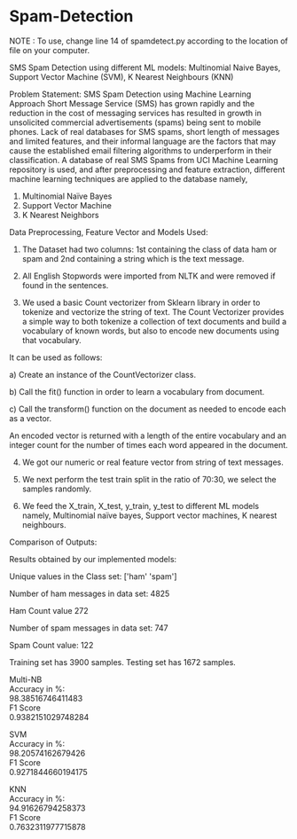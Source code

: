 # Spam-Detection

NOTE : To use, change line 14 of spamdetect.py according to the location of file on your computer.

SMS Spam Detection using different ML models: Multinomial Naive Bayes, Support Vector Machine (SVM), K Nearest Neighbours (KNN)

Problem Statement: 
SMS Spam Detection using Machine Learning Approach
Short Message Service (SMS) has grown rapidly and the reduction in the cost of messaging services has resulted in growth in unsolicited commercial advertisements (spams) being sent to mobile phones. Lack of real databases for SMS spams, short length of messages and limited features, and their informal language are the factors that may cause the established email filtering algorithms to underperform in their classification. A database of real SMS Spams from UCI Machine Learning repository is used, and after preprocessing and feature extraction, different machine learning techniques are applied to the database namely,
1)	Multinomial Naïve Bayes
2)	Support Vector Machine
3)	K Nearest Neighbors  

Data Preprocessing, Feature Vector and Models Used:  

1)	The Dataset had two columns: 1st containing the class of data ham or spam and 2nd containing a string which is the text message.

2)	All English Stopwords were imported from NLTK and were removed if found in the sentences.

3)	We used a basic Count vectorizer from Sklearn library in order to tokenize and vectorize the string of text. The Count Vectorizer provides a simple way to both tokenize a collection of text documents and build a vocabulary of known words, but also to encode new documents using that vocabulary.

It can be used as follows:

a)	Create an instance of the CountVectorizer class.

b)	Call the fit() function in order to learn a vocabulary from document.

c)	Call the transform() function on the document as needed to encode each as a vector.

An encoded vector is returned with a length of the entire vocabulary and an integer count for the number of times each word appeared in the document.

4)	 We got our numeric or real feature vector from string of text messages.

5)	 We next perform the test train split in the ratio of 70:30, we select the samples randomly.

6)	We feed the X_train, X_test, y_train, y_test to different ML models namely, Multinomial naïve bayes, Support vector machines, K nearest neighbours.

 
 Comparison of Outputs:   

Results obtained by our implemented models:

Unique values in the Class set:  ['ham' 'spam']

Number of ham messages in data set: 4825

Ham Count value 272

Number of spam messages in data set: 747

Spam Count value: 122

Training set has 3900 samples.
Testing set has 1672 samples.  

Multi-NB  
Accuracy in %:  
98.38516746411483  
F1 Score  
0.9382151029748284 
  
SVM  
Accuracy in %:  
98.20574162679426  
F1 Score  
0.9271844660194175 
  
KNN  
Accuracy in %:  
94.91626794258373  
F1 Score  
0.7632311977715878 


